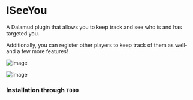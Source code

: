 # ISeeYou

A Dalamud plugin that allows you to keep track and see who is and has targeted you.

Additionally, you can register other players to keep track of them as well- and a few more features!

![image](https://github.com/user-attachments/assets/35a9d1eb-747f-42d4-9f21-d2c7c0cde1fa)

![image](https://github.com/user-attachments/assets/0d836e1a-7978-442b-b7e2-6b3190a7d3dd)

### Installation through `TODO`
